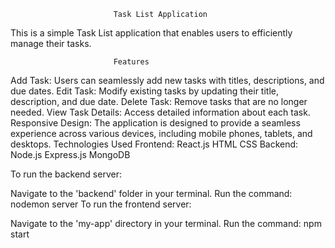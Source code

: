                            Task List Application
This is a simple Task List application that enables users to efficiently manage their tasks.

                           Features
Add Task: Users can seamlessly add new tasks with titles, descriptions, and due dates.
Edit Task: Modify existing tasks by updating their title, description, and due date.
Delete Task: Remove tasks that are no longer needed.
View Task Details: Access detailed information about each task.
Responsive Design: The application is designed to provide a seamless experience across various devices, including mobile phones, tablets, and desktops.
Technologies Used
                                Frontend:
React.js
HTML
CSS
                                Backend:
Node.js
Express.js
MongoDB
                        
To run the backend server:

Navigate to the 'backend' folder in your terminal.
Run the command: nodemon server
To run the frontend server:

Navigate to the 'my-app' directory in your terminal.
Run the command: npm start